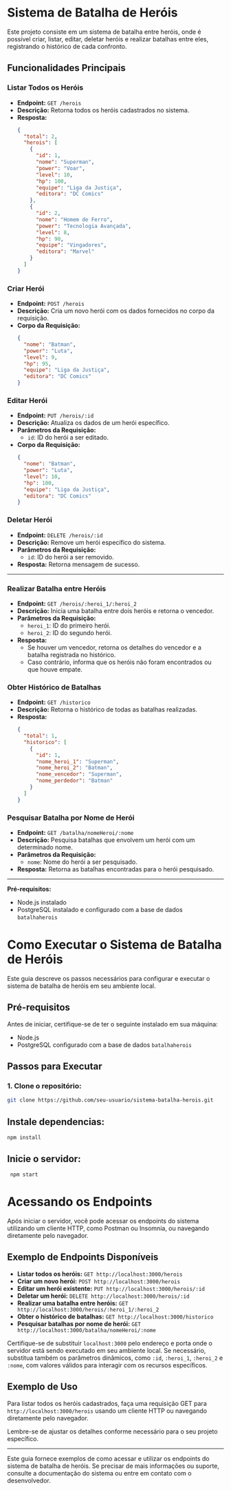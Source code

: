 # Sistema de Batalha de Heróis

Este projeto consiste em um sistema de batalha entre heróis, onde é possível criar, listar, editar, deletar heróis e realizar batalhas entre eles, registrando o histórico de cada confronto.

## Funcionalidades Principais

### Listar Todos os Heróis

- **Endpoint:** `GET /herois`
- **Descrição:** Retorna todos os heróis cadastrados no sistema.
- **Resposta:**
  ```json
  {
    "total": 2,
    "herois": [
      {
        "id": 1,
        "nome": "Superman",
        "power": "Voar",
        "level": 10,
        "hp": 100,
        "equipe": "Liga da Justiça",
        "editora": "DC Comics"
      },
      {
        "id": 2,
        "nome": "Homem de Ferro",
        "power": "Tecnologia Avançada",
        "level": 8,
        "hp": 90,
        "equipe": "Vingadores",
        "editora": "Marvel"
      }
    ]
  }
### Criar Herói

- **Endpoint:** `POST /herois`
- **Descrição:** Cria um novo herói com os dados fornecidos no corpo da requisição.
- **Corpo da Requisição:**
  ```json
  {
    "nome": "Batman",
    "power": "Luta",
    "level": 9,
    "hp": 95,
    "equipe": "Liga da Justiça",
    "editora": "DC Comics"
  }
### Editar Herói

- **Endpoint:** `PUT /herois/:id`
- **Descrição:** Atualiza os dados de um herói específico.
- **Parâmetros da Requisição:**
  - `id`: ID do herói a ser editado.
- **Corpo da Requisição:**
  ```json
  {
    "nome": "Batman",
    "power": "Luta",
    "level": 10,
    "hp": 100,
    "equipe": "Liga da Justiça",
    "editora": "DC Comics"
  }
### Deletar Herói

- **Endpoint:** `DELETE /herois/:id`
- **Descrição:** Remove um herói específico do sistema.
- **Parâmetros da Requisição:**
  - `id`: ID do herói a ser removido.
- **Resposta:** Retorna mensagem de sucesso.

---

### Realizar Batalha entre Heróis

- **Endpoint:** `GET /herois/:heroi_1/:heroi_2`
- **Descrição:** Inicia uma batalha entre dois heróis e retorna o vencedor.
- **Parâmetros da Requisição:**
  - `heroi_1`: ID do primeiro herói.
  - `heroi_2`: ID do segundo herói.
- **Resposta:**
  - Se houver um vencedor, retorna os detalhes do vencedor e a batalha registrada no histórico.
  - Caso contrário, informa que os heróis não foram encontrados ou que houve empate.
### Obter Histórico de Batalhas

- **Endpoint:** `GET /historico`
- **Descrição:** Retorna o histórico de todas as batalhas realizadas.
- **Resposta:**
  ```json
  {
    "total": 1,
    "historico": [
      {
        "id": 1,
        "nome_heroi_1": "Superman",
        "nome_heroi_2": "Batman",
        "nome_vencedor": "Superman",
        "nome_perdedor": "Batman"
      }
    ]
  }
### Pesquisar Batalha por Nome de Herói

- **Endpoint:** `GET /batalha/nomeHeroi/:nome`
- **Descrição:** Pesquisa batalhas que envolvem um herói com um determinado nome.
- **Parâmetros da Requisição:**
  - `nome`: Nome do herói a ser pesquisado.
- **Resposta:** Retorna as batalhas encontradas para o herói pesquisado.

---

**Pré-requisitos:**

- Node.js instalado
- PostgreSQL instalado e configurado com a base de dados `batalhaherois`

# Como Executar o Sistema de Batalha de Heróis

Este guia descreve os passos necessários para configurar e executar o sistema de batalha de heróis em seu ambiente local.

## Pré-requisitos

Antes de iniciar, certifique-se de ter o seguinte instalado em sua máquina:

- Node.js
- PostgreSQL configurado com a base de dados `batalhaherois`

## Passos para Executar

### 1. Clone o repositório:

```bash
git clone https://github.com/seu-usuario/sistema-batalha-herois.git
```
## Instale dependencias:
 ```npm install```

## Inicie o servidor:
``` npm start```

# Acessando os Endpoints

Após iniciar o servidor, você pode acessar os endpoints do sistema utilizando um cliente HTTP, como Postman ou Insomnia, ou navegando diretamente pelo navegador.

## Exemplo de Endpoints Disponíveis

- **Listar todos os heróis:** `GET http://localhost:3000/herois`
- **Criar um novo herói:** `POST http://localhost:3000/herois`
- **Editar um herói existente:** `PUT http://localhost:3000/herois/:id`
- **Deletar um herói:** `DELETE http://localhost:3000/herois/:id`
- **Realizar uma batalha entre heróis:** `GET http://localhost:3000/herois/:heroi_1/:heroi_2`
- **Obter o histórico de batalhas:** `GET http://localhost:3000/historico`
- **Pesquisar batalhas por nome de herói:** `GET http://localhost:3000/batalha/nomeHeroi/:nome`

Certifique-se de substituir `localhost:3000` pelo endereço e porta onde o servidor está sendo executado em seu ambiente local. Se necessário, substitua também os parâmetros dinâmicos, como `:id`, `:heroi_1`, `:heroi_2` e `:nome`, com valores válidos para interagir com os recursos específicos.

## Exemplo de Uso

Para listar todos os heróis cadastrados, faça uma requisição GET para `http://localhost:3000/herois` usando um cliente HTTP ou navegando diretamente pelo navegador.

Lembre-se de ajustar os detalhes conforme necessário para o seu projeto específico.

---

Este guia fornece exemplos de como acessar e utilizar os endpoints do sistema de batalha de heróis. Se precisar de mais informações ou suporte, consulte a documentação do sistema ou entre em contato com o desenvolvedor.

